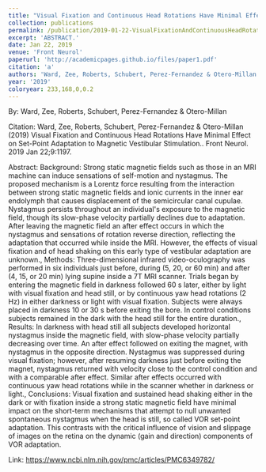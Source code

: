 ```yaml
---
title: "Visual Fixation and Continuous Head Rotations Have Minimal Effect on Set-Point Adaptation to Magnetic Vestibular Stimulation."
collection: publications
permalink: /publication/2019-01-22-VisualFixationAndContinuousHeadRotationsHaveMinimalEffectOnSet_
excerpt: 'ABSTRACT.'
date: Jan 22, 2019
venue: 'Front Neurol'
paperurl: 'http://academicpages.github.io/files/paper1.pdf'
citation: 'a'
authors: 'Ward, Zee, Roberts, Schubert, Perez-Fernandez & Otero-Millan'
year: '2019'
coloryear: 233,168,0,0.2
---
```


By: Ward, Zee, Roberts, Schubert, Perez-Fernandez & Otero-Millan

Citation: Ward, Zee, Roberts, Schubert, Perez-Fernandez & Otero-Millan (2019) Visual Fixation and Continuous Head Rotations Have Minimal Effect on Set-Point Adaptation to Magnetic Vestibular Stimulation.. Front Neurol. 2019 Jan 22;9:1197. 

Abstract: Background: Strong static magnetic fields such as those in an MRI machine can induce sensations of self-motion and nystagmus. The proposed mechanism is a Lorentz force resulting from the interaction between strong static magnetic fields and ionic currents in the inner ear endolymph that causes displacement of the semicircular canal cupulae. Nystagmus persists throughout an individual's exposure to the magnetic field, though its slow-phase velocity partially declines due to adaptation. After leaving the magnetic field an after effect occurs in which the nystagmus and sensations of rotation reverse direction, reflecting the adaptation that occurred while inside the MRI. However, the effects of visual fixation and of head shaking on this early type of vestibular adaptation are unknown., Methods: Three-dimensional infrared video-oculography was performed in six individuals just before, during (5, 20, or 60 min) and after (4, 15, or 20 min) lying supine inside a 7T MRI scanner. Trials began by entering the magnetic field in darkness followed 60 s later, either by light with visual fixation and head still, or by continuous yaw head rotations (2 Hz) in either darkness or light with visual fixation. Subjects were always placed in darkness 10 or 30 s before exiting the bore. In control conditions subjects remained in the dark with the head still for the entire duration., Results: In darkness with head still all subjects developed horizontal nystagmus inside the magnetic field, with slow-phase velocity partially decreasing over time. An after effect followed on exiting the magnet, with nystagmus in the opposite direction. Nystagmus was suppressed during visual fixation; however, after resuming darkness just before exiting the magnet, nystagmus returned with velocity close to the control condition and with a comparable after effect. Similar after effects occurred with continuous yaw head rotations while in the scanner whether in darkness or light., Conclusions: Visual fixation and sustained head shaking either in the dark or with fixation inside a strong static magnetic field have minimal impact on the short-term mechanisms that attempt to null unwanted spontaneous nystagmus when the head is still, so called VOR set-point adaptation. This contrasts with the critical influence of vision and slippage of images on the retina on the dynamic (gain and direction) components of VOR adaptation.

Link: https://www.ncbi.nlm.nih.gov/pmc/articles/PMC6349782/
